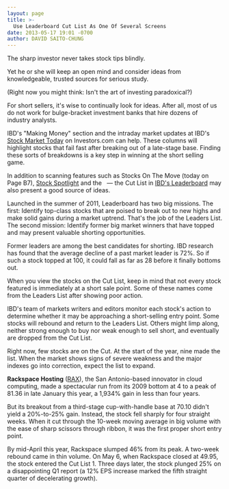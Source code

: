 ```yaml
---
layout: page
title: >-
  Use Leaderboard Cut List As One Of Several Screens
date: 2013-05-17 19:01 -0700
author: DAVID SAITO-CHUNG
---
```






The sharp investor never takes stock tips blindly.


Yet he or she will keep an open mind and consider ideas from knowledgeable, trusted sources for serious study.


(Right now you might think: Isn't the art of investing paradoxical?)


For short sellers, it's wise to continually look for ideas. After all, most of us do not work for bulge-bracket investment banks that hire dozens of industry analysts.


IBD's "Making Money" section and the intraday market updates at IBD's [Stock Market Today](https://www.investors.com/stock-market-today/) on Investors.com can help. These columns will highlight stocks that fail fast after breaking out of a late-stage base. Finding these sorts of breakdowns is a key step in winning at the short selling game.


In addition to scanning features such as Stocks On The Move (today on Page B7), [Stock Spotlight](http://news.investors.com/investing/stock-spotlight.htm) and the <Smart Table Review>  — the Cut List in [IBD's Leaderboard](http://leaderboard.investors.com/products/default.aspx?id=trial2013&src=ALDZBAC) may also present a good source of ideas.


Launched in the summer of 2011, Leaderboard has two big missions. The first: Identify top-class stocks that are poised to break out to new highs and make solid gains during a market uptrend. That's the job of the Leaders List. The second mission: Identify former big market winners that have topped and may present valuable shorting opportunities.


Former leaders are among the best candidates for shorting. IBD research has found that the average decline of a past market leader is 72%. So if such a stock topped at 100, it could fall as far as 28 before it finally bottoms out.


When you view the stocks on the Cut List, keep in mind that not every stock featured is immediately at a short sale point. Some of these names come from the Leaders List after showing poor action.


IBD's team of markets writers and editors monitor each stock's action to determine whether it may be approaching a short-selling entry point. Some stocks will rebound and return to the Leaders List. Others might limp along, neither strong enough to buy nor weak enough to sell short, and eventually are dropped from the Cut List.


Right now, few stocks are on the Cut. At the start of the year, nine made the list. When the market shows signs of severe weakness and the major indexes go into correction, expect the list to expand.


**Rackspace Hosting** ([RAX](https://research.investors.com/quote.aspx?symbol=RAX)), the San Antonio-based innovator in cloud computing, made a spectacular run from its 2009 bottom at 4 to a peak of 81.36 in late January this year, a 1,934% gain in less than four years.


But its breakout from a third-stage cup-with-handle base at 70.10 didn't yield a 20%-to-25% gain. Instead, the stock fell sharply for four straight weeks. When it cut through the 10-week moving average in big volume with the ease of sharp scissors through ribbon, it was the first proper short entry point.


By mid-April this year, Rackspace slumped 46% from its peak. A two-week rebound came in thin volume. On May 6, when Rackspace closed at 49.95, the stock entered the Cut List 1. Three days later, the stock plunged 25% on a disappointing Q1 report (a 12% EPS increase marked the fifth straight quarter of decelerating growth).




